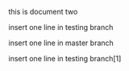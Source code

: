 this is document two

insert one line in testing branch

insert one line in master branch

insert one line in testing branch[1]
